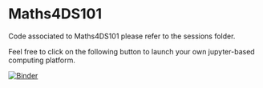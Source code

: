 # Maths4DS101

Code associated to Maths4DS101
please refer to the sessions folder.


Feel free to click on the following button to launch your own jupyter-based computing platform.

[![Binder](https://mybinder.org/badge_logo.svg)](https://mybinder.org/v2/gh/thousandoaks/Maths4DS101/main)
